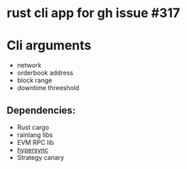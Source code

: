 # rust cli app for gh issue #317

# Cli arguments
-  network
-  orderbook address
-  block range
-  downtime threeshold



## Dependencies: 
-   Rust cargo
-   rainlang libs
-   EVM RPC lib
-   [hypersync](https://docs.envio.dev/docs/HyperIndex/hypersync)
-   Strategy canary 

